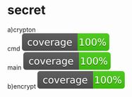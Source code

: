 # secret

a)crypton<br>
 cmd ![alt coverage](https://github.com/rushikesh2/Gophercises/blob/master/secret/crypton/cmd/coverage.svg)<br>
 main ![alt coverage](https://github.com/rushikesh2/Gophercises/blob/master/secret/crypton/coverage.svg)<br>
b)encrypt ![alt coverage](https://github.com/rushikesh2/Gophercises/blob/master/secret/encrypt/coverage.svg)<br>

